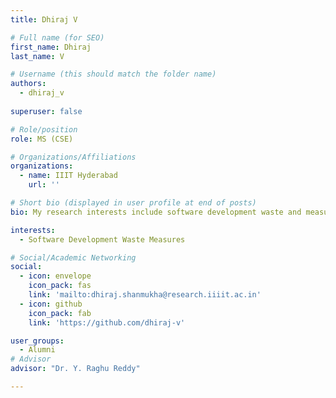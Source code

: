 ```yaml
---
title: Dhiraj V

# Full name (for SEO)
first_name: Dhiraj
last_name: V

# Username (this should match the folder name)
authors:
  - dhiraj_v
  
superuser: false

# Role/position
role: MS (CSE)

# Organizations/Affiliations
organizations:
  - name: IIIT Hyderabad
    url: ''

# Short bio (displayed in user profile at end of posts)
bio: My research interests include software development waste and measures

interests:
  - Software Development Waste Measures

# Social/Academic Networking
social:
  - icon: envelope
    icon_pack: fas
    link: 'mailto:dhiraj.shanmukha@research.iiiit.ac.in'
  - icon: github
    icon_pack: fab
    link: 'https://github.com/dhiraj-v'

user_groups:
  - Alumni
# Advisor
advisor: "Dr. Y. Raghu Reddy"

---
```

